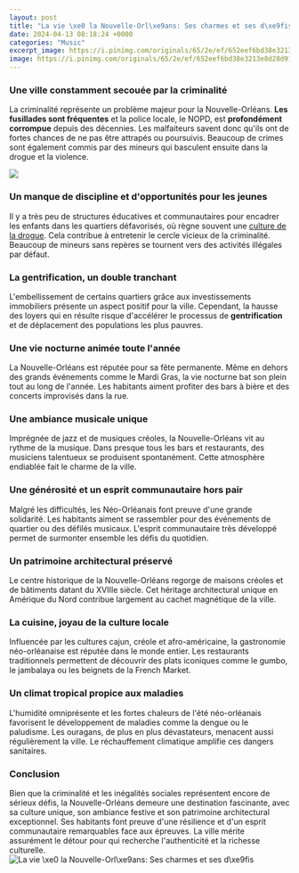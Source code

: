 ```yaml
---
layout: post
title: "La vie \xe0 la Nouvelle-Orl\xe9ans: Ses charmes et ses d\xe9fis"
date: 2024-04-13 08:18:24 +0000
categories: "Music"
excerpt_image: https://i.pinimg.com/originals/65/2e/ef/652eef6bd38e3213e8d28d91ee6a74fc.jpg
image: https://i.pinimg.com/originals/65/2e/ef/652eef6bd38e3213e8d28d91ee6a74fc.jpg
---
```


### Une ville constamment secouée par la criminalité
La criminalité représente un problème majeur pour la Nouvelle-Orléans. **Les fusillades sont fréquentes** et la police locale, le NOPD, est **profondément corrompue** depuis des décennies. Les malfaiteurs savent donc qu'ils ont de fortes chances de ne pas être attrapés ou poursuivis. Beaucoup de crimes sont également commis par des mineurs qui basculent ensuite dans la drogue et la violence. 

![](https://takeyourenergyback.eu/wp-content/uploads/2021/07/R-1-1140x641.jpg)
### Un manque de discipline et d'opportunités pour les jeunes
Il y a très peu de structures éducatives et communautaires pour encadrer les enfants dans les quartiers défavorisés, où règne souvent une [culture de la drogue](https://travelokla.github.io/2023-12-31-la-formation-de-bade-wurtemberg-apr-xe8s-la-seconde-guerre-mondiale/). Cela contribue à entretenir le cercle vicieux de la criminalité. Beaucoup de mineurs sans repères se tournent vers des activités illégales par défaut.
### La gentrification, un double tranchant
L'embellissement de certains quartiers grâce aux investissements immobiliers présente un aspect positif pour la ville. Cependant, la hausse des loyers qui en résulte risque d'accélérer le processus de **gentrification** et de déplacement des populations les plus pauvres.
### Une vie nocturne animée toute l'année
La Nouvelle-Orléans est réputée pour sa fête permanente. Même en dehors des grands événements comme le Mardi Gras, la vie nocturne bat son plein tout au long de l'année. Les habitants aiment profiter des bars à bière et des concerts improvisés dans la rue.
### Une ambiance musicale unique
Imprégnée de jazz et de musiques créoles, la Nouvelle-Orléans vit au rythme de la musique. Dans presque tous les bars et restaurants, des musiciens talentueux se produisent spontanément. Cette atmosphère endiablée fait le charme de la ville.
### Une générosité et un esprit communautaire hors pair
Malgré les difficultés, les Néo-Orléanais font preuve d'une grande solidarité. Les habitants aiment se rassembler pour des événements de quartier ou des défilés musicaux. L'esprit communautaire très développé permet de surmonter ensemble les défis du quotidien.
### Un patrimoine architectural préservé
Le centre historique de la Nouvelle-Orléans regorge de maisons créoles et de bâtiments datant du XVIIIe siècle. Cet héritage architectural unique en Amérique du Nord contribue largement au cachet magnétique de la ville.
### La cuisine, joyau de la culture locale
Influencée par les cultures cajun, créole et afro-américaine, la gastronomie néo-orléanaise est réputée dans le monde entier. Les restaurants traditionnels permettent de découvrir des plats iconiques comme le gumbo, le jambalaya ou les beignets de la French Market.
### Un climat tropical propice aux maladies
L'humidité omniprésente et les fortes chaleurs de l'été néo-orléanais favorisent le développement de maladies comme la dengue ou le paludisme. Les ouragans, de plus en plus dévastateurs, menacent aussi régulièrement la ville. Le réchauffement climatique amplifie ces dangers sanitaires.
### Conclusion 
Bien que la criminalité et les inégalités sociales représentent encore de sérieux défis, la Nouvelle-Orléans demeure une destination fascinante, avec sa culture unique, son ambiance festive et son patrimoine architectural exceptionnel. Ses habitants font preuve d'une résilience et d'un esprit communautaire remarquables face aux épreuves. La ville mérite assurément le détour pour qui recherche l'authenticité et la richesse culturelle.
![La vie \xe0 la Nouvelle-Orl\xe9ans: Ses charmes et ses d\xe9fis](https://i.pinimg.com/originals/65/2e/ef/652eef6bd38e3213e8d28d91ee6a74fc.jpg)